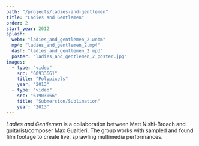 ```yaml
---
path: "/projects/ladies-and-gentlemen"
title: "Ladies and Gentlemen"
order: 2
start_year: 2012
splash:
  webm: "ladies_and_gentlemen_2.webm"
  mp4: "ladies_and_gentlemen_2.mp4"
  dash: "ladies_and_gentlemen_2.mpd"
  poster: "ladies_and_gentlemen_2_poster.jpg"
images:
  - type: "video"
    src: "60933661"
    title: "Polypixels"
    year: "2013"
  - type: "video"
    src: "61903066"
    title: "Submersion/Sublimation"
    year: "2013"
---
```

_Ladies and Gentlemen_ is a collaboration between Matt Nishi-Broach and guitarist/composer Max Gualtieri. The group works with sampled and found film footage to create live, sprawling multimedia performances.
